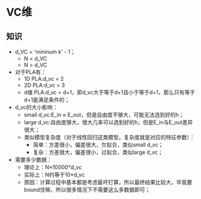 # VC维

## 知识
- d_VC = 'mininum k' - 1；
    - N < d_VC
    - N > d_VC
- 对于PLA有：
    - 1D PLA:d_vc = 2
    - 2D PLA:d_vc = 3
    - d维 PLA:d_vc = d+1，即d_vc大于等于d+1且小于等于d+1，那么只有等于d+1是满足条件的；
- d_vc的大小影响：
    - small d_vc:E_in ≈ E_out，但是自由度不够大，可能无法选到好的h；
    - large d_vc:自由度够大，很大几率可以选到好的h，但是E_in与E_out差异很大；
    - 类似模型复杂度（对于线性回归这类模型，复杂度就是对应的特征参数）：
        - 简单：方差很小，偏差很大，欠拟合，类似small d_vc；
        - 复杂：方差很大，偏差很小，过拟合，类似large d_vc；
- 需要多少数据：
    - 理论上：N≈10000\*d_vc
    - 实际上：N约等于10\*d_vc
    - 原因：计算过程中基本都是考虑最坏打算，所以最终结果比较大，毕竟要bound住嘛，所以很多情况下不需要这么多数据即可；
